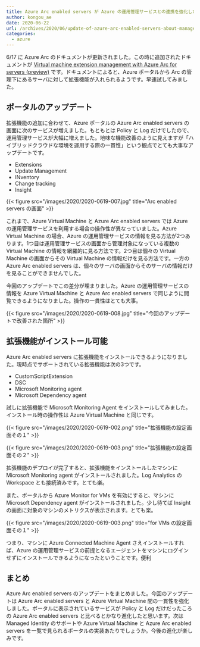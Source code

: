 ```yaml
---
title: Azure Arc enabled servers が Azure の運用管理サービスとの連携を強化した
author: kongou_ae
date: 2020-06-22
url: /archives/2020/06/update-of-azure-arc-enabled-servers-about-management-service-of-azure
categories:
  - azure
---
```


6/17 に Azure Arc のドキュメントが更新されました。この時に追加されたドキュメントが [Virtual machine extension management with Azure Arc for servers (preview)](https://github.com/MicrosoftDocs/azure-docs/blob/master/articles/azure-arc/servers/manage-vm-extensions.md) です。ドキュメントによると、Azure ポータルから Arc の管理下にあるサーバに対して拡張機能が入れられるようです。早速試してみました。

## ポータルのアップデート

拡張機能の追加に合わせて、Azure ポータルの Azure Arc enabled servers の画面に次のサービスが増えました。もともとは Policy と Log だけでしたので、運用管理サービスが大幅に増えました。地味な機能改善のように見えますが「ハイブリッドクラウドな環境を運用する際の一貫性」という観点でとても大事なアップデートです。

- Extensions
- Update Management
- INventory
- Change tracking
- Insight

{{< figure src="/images/2020/2020-0619-007.jpg" title="Arc enabled servers の画面" >}}

これまで、Azure Virtual Machine と Azure Arc enabled servers では Azure の運用管理サービスを利用する場合の操作性が異なっていました。Azure Virtual Machine の場合、Azure の運用管理サービスの情報を見る方法が2つあります。1つ目は運用管理サービスの画面から管理対象になっている複数の Virtual Machine の情報を網羅的に見る方法です。2つ目は個々の Virtual Machine の画面からその Virtual Machine の情報だけを見る方法です。一方の Azure Arc enabled servers は、個々のサーバの画面からそのサーバの情報だけを見ることができませんでした。

今回のアップデートでこの差分が埋まりました。Azure の運用管理サービスの情報を Azure Virtual Machine と Azure Arc enabled servers で同じように閲覧できるようになりました。操作の一貫性はとても大事。

{{< figure src="/images/2020/2020-0619-008.jpg" title="今回のアップデートで改善された箇所" >}}

## 拡張機能がインストール可能

Azure Arc enabled servers に拡張機能をインストールできるようになりました。現時点でサポートされている拡張機能は次の3つです。

- CustomScriptExtension
- DSC
- Microsoft Monitoring agent
- Microsoft Dependency agent

試しに拡張機能で Microsoft Monitoring Agent をインストールしてみました。インストール時の操作性は Azure Virtual Machine と同じです。

{{< figure src="/images/2020/2020-0619-002.png" title="拡張機能の設定画面その１" >}}

{{< figure src="/images/2020/2020-0619-003.png" title="拡張機能の設定画面その２" >}}

拡張機能のデプロイが完了すると、拡張機能をインストールしたマシンに Microsoft Monitoring agent がインストールされました。Log Analytics の Workspace とも接続済みです。とても楽。

また、ポータルから Azure Monitor for VMs を有効にすると、マシンに Microsoft Dependency agent がインストールされました。少し待てば Insight の画面に対象のマシンのメトリクスが表示されます。とても楽。

{{< figure src="/images/2020/2020-0619-003.png" title="for VMs の設定画面その１" >}}

つまり、マシンに Azure Connected Machine Agent さえインストールすれば、Azure の運用管理サービスの前提となるエージェントをマシンにログインせずにインストールできるようになったということです。便利

## まとめ
Azure Arc enabled servers のアップデートをまとめました。今回のアップデートは Azure Arc enabled servers と Azure Virtual Machine 間の一貫性を強化しました。ポータルに表示されているサービスが Policy と Log だけだったころの Azure Arc enabled servers と比べるとかなり進化したと思います。次は Managed Identity のサポートや Azure Virtual Machine と Azure Arc enabled servers を一覧で見られるポータルの実装あたりでしょうか。今後の進化が楽しみです。
